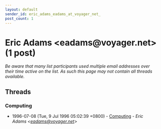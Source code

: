 ```yaml
---
layout: default
sender_id: eric_adams_eadams_at_voyager_net_
post_count: 1
---
```


# Eric Adams <eadams<span>@</span>voyager.net> (1 post)

_Be aware that many list participants used multiple email addresses over their time active on the list. As such this page may not contain all threads available._

## Threads

### Computing
+ 1996-07-08 (Tue, 9 Jul 1996 05:02:39 +0800) - [Computing](/archive/1996/07/a86793db54e7ffc13af43d13cf4d8be85b95d2e3c92e14ca8a9de8226a7a0406) - _Eric Adams \<eadams@voyager.net\>_

